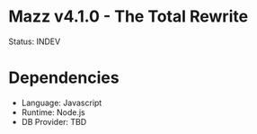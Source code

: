 # Mazz v4.1.0 - The Total Rewrite
Status: INDEV




# Dependencies
- Language: Javascript
- Runtime: Node.js
- DB Provider: TBD
